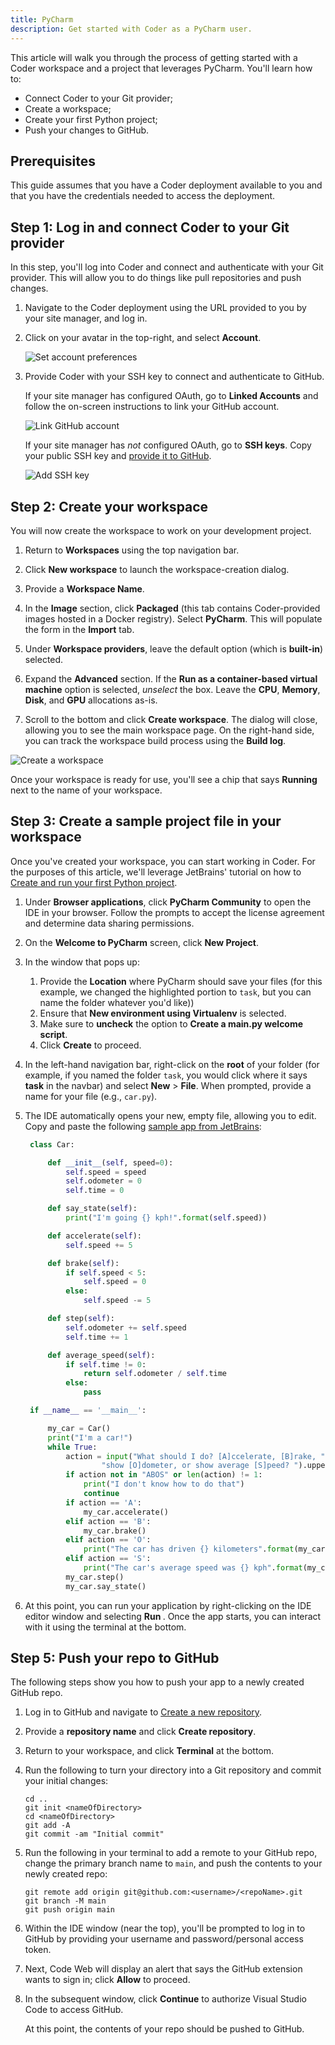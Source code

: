 ```yaml
---
title: PyCharm
description: Get started with Coder as a PyCharm user.
---
```


This article will walk you through the process of getting started with a Coder
workspace and a project that leverages PyCharm. You'll learn how to:

- Connect Coder to your Git provider;
- Create a workspace;
- Create your first Python project;
- Push your changes to GitHub.

## Prerequisites

This guide assumes that you have a Coder deployment available to you and that
you have the credentials needed to access the deployment.

## Step 1: Log in and connect Coder to your Git provider

In this step, you'll log into Coder and connect and authenticate with your Git
provider. This will allow you to do things like pull repositories and push
changes.

1. Navigate to the Coder deployment using the URL provided to you by your site
   manager, and log in.

1. Click on your avatar in the top-right, and select **Account**.

   ![Set account preferences](../assets/getting-started/account-preferences.png)

1. Provide Coder with your SSH key to connect and authenticate to GitHub.

   If your site manager has configured OAuth, go to **Linked Accounts** and
   follow the on-screen instructions to link your GitHub account.

   ![Link GitHub account](../assets/getting-started/linked-accounts.png)

   If your site manager has _not_ configured OAuth, go to **SSH keys**. Copy
   your public SSH key and
   [provide it to GitHub](https://docs.github.com/en/authentication/connecting-to-github-with-ssh/adding-a-new-ssh-key-to-your-github-account).

   ![Add SSH key](../assets/getting-started/ssh-keys.png)

## Step 2: Create your workspace

You will now create the workspace to work on your development project.

1. Return to **Workspaces** using the top navigation bar.

1. Click **New workspace** to launch the workspace-creation dialog.

1. Provide a **Workspace Name**.

1. In the **Image** section, click **Packaged** (this tab contains
   Coder-provided images hosted in a Docker registry). Select **PyCharm**. This
   will populate the form in the **Import** tab.

1. Under **Workspace providers**, leave the default option (which is
   **built-in**) selected.

1. Expand the **Advanced** section. If the **Run as a container-based virtual
   machine** option is selected, _unselect_ the box. Leave the **CPU**,
   **Memory**, **Disk**, and **GPU** allocations as-is.

1. Scroll to the bottom and click **Create workspace**. The dialog will close,
   allowing you to see the main workspace page. On the right-hand side, you can
   track the workspace build process using the **Build log**.

![Create a workspace](../assets/getting-started/create-workspace-pycharm.png)

Once your workspace is ready for use, you'll see a chip that says **Running**
next to the name of your workspace.

## Step 3: Create a sample project file in your workspace

Once you've created your workspace, you can start working in Coder. For the
purposes of this article, we'll leverage JetBrains' tutorial on how to
[Create and run your first Python project](https://www.jetbrains.com/help/pycharm/creating-and-running-your-first-python-project.html).

1. Under **Browser applications**, click **PyCharm Community** to open the IDE
   in your browser. Follow the prompts to accept the license agreement and
   determine data sharing permissions.

1. On the **Welcome to PyCharm** screen, click **New Project**.

1. In the window that pops up:

   1. Provide the **Location** where PyCharm should save your files (for this
      example, we changed the highlighted portion to `task`, but you can name
      the folder whatever you'd like))
   1. Ensure that **New environment using Virtualenv** is selected.
   1. Make sure to **uncheck** the option to **Create a main.py welcome
      script**.
   1. Click **Create** to proceed.

1. In the left-hand navigation bar, right-click on the **root** of your folder
   (for example, if you named the folder `task`, you would click where it says
   **task** in the navbar) and select **New** > **File**. When prompted, provide
   a name for your file (e.g., `car.py`).

1. The IDE automatically opens your new, empty file, allowing you to edit. Copy
   and paste the following
   [sample app from JetBrains](https://www.jetbrains.com/help/pycharm/creating-and-running-your-first-python-project.html#edit-file):

   ```python
    class Car:

        def __init__(self, speed=0):
            self.speed = speed
            self.odometer = 0
            self.time = 0

        def say_state(self):
            print("I'm going {} kph!".format(self.speed))

        def accelerate(self):
            self.speed += 5

        def brake(self):
            if self.speed < 5:
                self.speed = 0
            else:
                self.speed -= 5

        def step(self):
            self.odometer += self.speed
            self.time += 1

        def average_speed(self):
            if self.time != 0:
                return self.odometer / self.time
            else:
                pass

    if __name__ == '__main__':

        my_car = Car()
        print("I'm a car!")
        while True:
            action = input("What should I do? [A]ccelerate, [B]rake, "
                    "show [O]dometer, or show average [S]peed? ").upper()
            if action not in "ABOS" or len(action) != 1:
                print("I don't know how to do that")
                continue
            if action == 'A':
                my_car.accelerate()
            elif action == 'B':
                my_car.brake()
            elif action == 'O':
                print("The car has driven {} kilometers".format(my_car.odometer))
            elif action == 'S':
                print("The car's average speed was {} kph".format(my_car.average_speed()))
            my_car.step()
            my_car.say_state()
   ```

1. At this point, you can run your application by right-clicking on the IDE
   editor window and selecting **Run <fileName>**. Once the app starts, you can
   interact with it using the terminal at the bottom.

## Step 5: Push your repo to GitHub

The following steps show you how to push your app to a newly created GitHub
repo.

1. Log in to GitHub and navigate to
   [Create a new repository](https://github.com/new).

1. Provide a **repository name** and click **Create repository**.

1. Return to your workspace, and click **Terminal** at the bottom.

1. Run the following to turn your directory into a Git repository and commit
   your initial changes:

   ```console
   cd ..
   git init <nameOfDirectory>
   cd <nameOfDirectory>
   git add -A
   git commit -am "Initial commit"
   ```

1. Run the following in your terminal to add a remote to your GitHub repo,
   change the primary branch name to `main`, and push the contents to your newly
   created repo:

   ```console
   git remote add origin git@github.com:<username>/<repoName>.git
   git branch -M main
   git push origin main
   ```

1. Within the IDE window (near the top), you'll be prompted to log in to GitHub
   by providing your username and password/personal access token.

1. Next, Code Web will display an alert that says the GitHub extension wants to
   sign in; click **Allow** to proceed.

1. In the subsequent window, click **Continue** to authorize Visual Studio Code
   to access GitHub.

   At this point, the contents of your repo should be pushed to GitHub.
